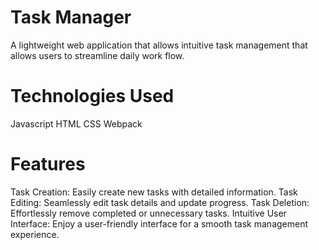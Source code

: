 # Task Manager

A lightweight web application that allows intuitive task management that allows users to streamline daily work flow.

# Technologies Used
Javascript
HTML
CSS
Webpack

# Features 
Task Creation: Easily create new tasks with detailed information.
Task Editing: Seamlessly edit task details and update progress.
Task Deletion: Effortlessly remove completed or unnecessary tasks.
Intuitive User Interface: Enjoy a user-friendly interface for a smooth task management experience.
